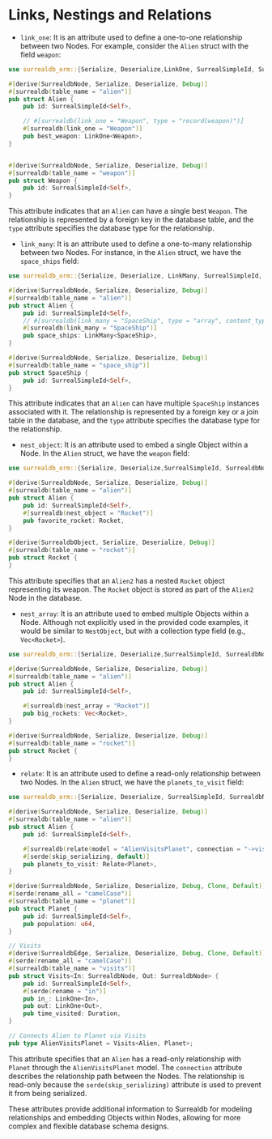 # Links, Nestings and Relations

- `link_one`: It is an attribute used to define a one-to-one relationship
  between two Nodes. For example, consider the `Alien` struct with the field
  `weapon`:

```rust
use surrealdb_orm::{Serialize, Deserialize,LinkOne, SurrealSimpleId, SurrealdbNode};

#[derive(SurrealdbNode, Serialize, Deserialize, Debug)]
#[surrealdb(table_name = "alien")]
pub struct Alien {
    pub id: SurrealSimpleId<Self>,

    // #[surrealdb(link_one = "Weapon", type = "record(weapon)")]
    #[surrealdb(link_one = "Weapon")]
    pub best_weapon: LinkOne<Weapon>,
}


#[derive(SurrealdbNode, Serialize, Deserialize, Debug)]
#[surrealdb(table_name = "weapon")]
pub struct Weapon {
    pub id: SurrealSimpleId<Self>,
}
```

This attribute indicates that an `Alien` can have a single best `Weapon`. The
relationship is represented by a foreign key in the database table, and the
`type` attribute specifies the database type for the relationship.

- `link_many`: It is an attribute used to define a one-to-many relationship
  between two Nodes. For instance, in the `Alien` struct, we have the
  `space_ships` field:

```rust
use surrealdb_orm::{Serialize, Deserialize, LinkMany, SurrealSimpleId, SurrealdbNode};

#[derive(SurrealdbNode, Serialize, Deserialize, Debug)]
#[surrealdb(table_name = "alien")]
pub struct Alien {
    pub id: SurrealSimpleId<Self>,
    // #[surrealdb(link_many = "SpaceShip", type = "array", content_type = "record(space_ship)")]
    #[surrealdb(link_many = "SpaceShip")]
    pub space_ships: LinkMany<SpaceShip>,
}

#[derive(SurrealdbNode, Serialize, Deserialize, Debug)]
#[surrealdb(table_name = "space_ship")]
pub struct SpaceShip {
    pub id: SurrealSimpleId<Self>,
}
```

This attribute indicates that an `Alien` can have multiple `SpaceShip` instances
associated with it. The relationship is represented by a foreign key or a join
table in the database, and the `type` attribute specifies the database type for
the relationship.

- `nest_object`: It is an attribute used to embed a single Object within a Node.
  In the `Alien` struct, we have the `weapon` field:

```rust
use surrealdb_orm::{Serialize, Deserialize,SurrealSimpleId, SurrealdbNode, SurrealdbObject};

#[derive(SurrealdbNode, Serialize, Deserialize, Debug)]
#[surrealdb(table_name = "alien")]
pub struct Alien {
    pub id: SurrealSimpleId<Self>,
    #[surrealdb(nest_object = "Rocket")]
    pub favorite_rocket: Rocket,
}

#[derive(SurrealdbObject, Serialize, Deserialize, Debug)]
#[surrealdb(table_name = "rocket")]
pub struct Rocket {
}
```

This attribute specifies that an `Alien2` has a nested `Rocket` object
representing its weapon. The `Rocket` object is stored as part of the `Alien2`
Node in the database.

- `nest_array`: It is an attribute used to embed multiple Objects within a Node.
  Although not explicitly used in the provided code examples, it would be
  similar to `NestObject`, but with a collection type field (e.g.,
  `Vec<Rocket>`).

```rust
use surrealdb_orm::{Serialize, Deserialize,SurrealSimpleId, SurrealdbNode, SurrealdbObject};

#[derive(SurrealdbNode, Serialize, Deserialize, Debug)]
#[surrealdb(table_name = "alien")]
pub struct Alien {
    pub id: SurrealSimpleId<Self>,

    #[surrealdb(nest_array = "Rocket")]
    pub big_rockets: Vec<Rocket>,
}

#[derive(SurrealdbNode, Serialize, Deserialize, Debug)]
#[surrealdb(table_name = "rocket")]
pub struct Rocket {
}
```

- `relate`: It is an attribute used to define a read-only relationship between
  two Nodes. In the `Alien` struct, we have the `planets_to_visit` field:

```rust
use surrealdb_orm::{Serialize, Deserialize, SurrealSimpleId, SurrealdbNode, SurrealdbEdge, Relate};

#[derive(SurrealdbNode, Serialize, Deserialize, Debug)]
#[surrealdb(table_name = "alien")]
pub struct Alien {
    pub id: SurrealSimpleId<Self>,

    #[surrealdb(relate(model = "AlienVisitsPlanet", connection = "->visits->planet"))]
    #[serde(skip_serializing, default)]
    pub planets_to_visit: Relate<Planet>,
}

#[derive(SurrealdbNode, Serialize, Deserialize, Debug, Clone, Default)]
#[serde(rename_all = "camelCase")]
#[surrealdb(table_name = "planet")]
pub struct Planet {
    pub id: SurrealSimpleId<Self>,
    pub population: u64,
}

// Visits
#[derive(SurrealdbEdge, Serialize, Deserialize, Debug, Clone, Default)]
#[serde(rename_all = "camelCase")]
#[surrealdb(table_name = "visits")]
pub struct Visits<In: SurrealdbNode, Out: SurrealdbNode> {
    pub id: SurrealSimpleId<Self>,
    #[serde(rename = "in")]
    pub in_: LinkOne<In>,
    pub out: LinkOne<Out>,
    pub time_visited: Duration,
}

// Connects Alien to Planet via Visits
pub type AlienVisitsPlanet = Visits<Alien, Planet>;
```

This attribute specifies that an `Alien` has a read-only relationship with
`Planet` through the `AlienVisitsPlanet` model. The `connection` attribute
describes the relationship path between the Nodes. The relationship is read-only
because the `serde(skip_serializing)` attribute is used to prevent it from being
serialized.

These attributes provide additional information to Surrealdb for modeling
relationships and embedding Objects within Nodes, allowing for more complex and
flexible database schema designs.
